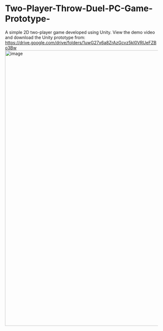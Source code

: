 # Two-Player-Throw-Duel-PC-Game-Prototype-
A simple 2D two-player game developed using Unity.
View the demo video and download the Unity prototype from: https://drive.google.com/drive/folders/1uwG27x6a8ZrAzGcvz5kI0VRUeFZBo3Bw
<img width="1908" height="907" alt="image" src="https://github.com/user-attachments/assets/702412eb-2bb7-4fcf-894a-6023d73b6e03" />
